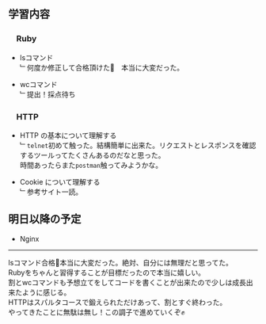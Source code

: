 ## 学習内容

### 　**Ruby**  
- lsコマンド   
﹂何度か修正して合格頂けた💪　本当に大変だった。 

- wcコマンド   
﹂提出！採点待ち

### 　**HTTP**  
- HTTP の基本について理解する     
﹂`telnet`初めて触った。結構簡単に出来た。リクエストとレスポンスを確認するツールってたくさんあるのだなと思った。  
時間あったらまた`postman`触ってみようかな。

- Cookie について理解する   
﹂参考サイト一読。

## 明日以降の予定  
- Nginx     

---
lsコマンド合格🎉本当に大変だった。絶対、自分には無理だと思ってた。  
Rubyをちゃんと習得することが目標だったので本当に嬉しい。  
割とwcコマンドも予想立てをしてコードを書くことが出来たので少しは成長出来たように感じる。  
HTTPはスパルタコースで鍛えられただけあって、割とすぐ終わった。  
やってきたことに無駄は無し！この調子で進めていくぞ✊
